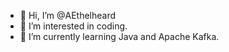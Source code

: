 - 👋 Hi, I’m @AEthelheard
- 👀 I’m interested in coding.
- 🌱 I’m currently learning Java and Apache Kafka.

